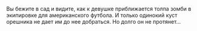 Вы бежите в сад и видите, как к девушке приближается толпа зомби в экипировке для американского футбола.
И только одинокий куст орешника не дает им до нее добраться. Но долго он не протянет...
